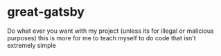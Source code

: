 # great-gatsby
Do what ever you want with my project (unless its for illegal or malicious purposes) this is more for me to teach myself to do code that isn't extremely simple
